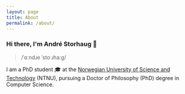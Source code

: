 ```yaml
---
layout: page
title: About
permalink: /about/
---
```


### Hi there, I'm André Storhaug 👋

> /ˈɑːndɹe ˈstoˑɹhaːg/

I am a PhD student :mortar_board: at the [Norwegian University of Science and Technology](https://www.ntnu.edu) (NTNU), pursuing a Doctor of Philosophy (PhD) degree in Computer Science.
